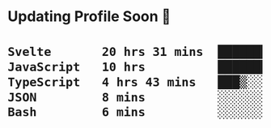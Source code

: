 <h1> Updating Profile Soon 🗿<h1/>


 <!--START_SECTION:waka-->

```txt
Svelte       20 hrs 31 mins  ██████████████▒░░░░░░░░░░   57.45 %
JavaScript   10 hrs          ███████░░░░░░░░░░░░░░░░░░   28.03 %
TypeScript   4 hrs 43 mins   ███▒░░░░░░░░░░░░░░░░░░░░░   13.23 %
JSON         8 mins          ░░░░░░░░░░░░░░░░░░░░░░░░░   00.39 %
Bash         6 mins          ░░░░░░░░░░░░░░░░░░░░░░░░░   00.32 %
```

<!--END_SECTION:waka-->
